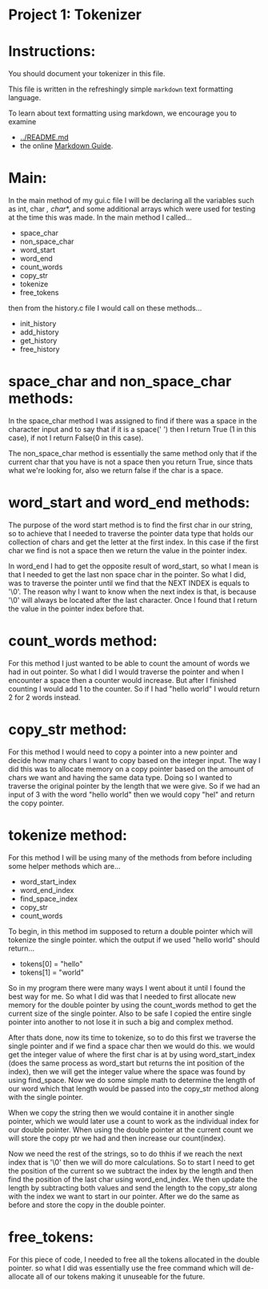 Project 1: Tokenizer
====================
# Instructions:

You should document your tokenizer in this file.

This file is written in the refreshingly simple `markdown` text
formatting language.

To learn about text formatting using markdown, we encourage you to examine 
 - [../README.md](../README.md)
 - the online [Markdown Guide](https://www.markdownguide.org/).

# Main:

In the main method of my gui.c file I will be declaring all the variables such
as int, char *, char**, and some additional arrays which were used for testing
at the time this was made. In the main method I called...

- space_char
- non_space_char
- word_start
- word_end
- count_words
- copy_str
- tokenize
- free_tokens

then from the history.c file I would call on these methods...

- init_history
- add_history
- get_history
- free_history

# space_char and non_space_char methods:

In the space_char method I was assigned to find if there was a space in the character
input and to say that if it is a space(' ') then I return True (1 in this
case), if not I return False(0 in this case).

The non_space_char method is essentially the same method only that if the
current char that you have is not a space then you return True, since thats
what we're looking for, also we return false if the char is a space.

# word_start and word_end methods:

The purpose of the word start method is to find the first char in our string,
so to achieve that I needed to traverse the pointer data type that holds our
collection of chars and get the letter at the first index. In this case if the
first char we find is not a space then we return the value in the pointer
index.

In word_end I had to get the opposite result of word_start, so what I mean is
that I needed to get the last non space char in the pointer. So what I did,
was to traverse the pointer until we find that the NEXT INDEX is equals to
'\0'. The reason why I want to know when the next index is that, is because
'\0' will always be located after the last character. Once I found that I
return the value in the pointer index before that.

# count_words method:

For this method I just wanted to be able to count the amount of words we had
in out pointer. So what I did I would traverse the pointer and when I
encounter a space then a counter would increase. But after I finished counting
I would add 1 to the counter. So if I had "hello world" I would return 2 for 2
words instead.

# copy_str method:

For this method I would need to copy a pointer into a new pointer and decide
how many chars I want to copy based on the integer input. The way I did this
was to allocate memory on a copy pointer based on the amount of chars we want
and having the same data type. Doing so I wanted to traverse the original
pointer by the length that we were give. So if we had an input of 3 with the
word "hello world" then we would copy "hel" and return the copy pointer.

# tokenize method:

For this method I will be using many of the methods from before including some
helper methods which are...

- word_start_index
- word_end_index
- find_space_index
- copy_str
- count_words

To begin, in this method im supposed to return a double pointer which will
tokenize the single pointer. which the output if we used "hello world" should
return...

- tokens[0] = "hello"
- tokens[1] = "world"

So in my program there were many ways I went about it until I found the best
way for me. So what I did was that I needed to first allocate new memory for
the double pointer by using the count_words method to get the current size of
the single pointer. Also to be safe I copied the entire single pointer into
another to not lose it in such a big and complex method.

After thats done, now its time to tokenize, so to do this first we traverse
the single pointer and if we find a space char then we would do this. we would
get the integer value of where the first char is at by using word_start_index
(does the same process as word_start but returns the int position of the
index), then we will get the integer value where the space was found by using
find_space. Now we do some simple math to determine the length of our word
which that length would be passed into the copy_str method along with the
single pointer.

When we copy the string then we would containe it in another single pointer,
which we would later use a count to work as the individual index for our
double pointer. When using the double pointer at the current count we will
store the copy ptr we had and then increase our count(index).

Now we need the rest of the strings, so to do thhis if we reach the next index
that is '\0' then we will do more calculations. So to start I need to get the
position of the current so we subtract the index by the length and then find
the position of the last char using word_end_index. We then update the length
by subtracting both values and send the length to the copy_str along with the
index we want to start in our pointer. After we do the same as before and
store the copy in the double pointer.

# free_tokens:

For this piece of code, I needed to free all the tokens allocated in the
double pointer. so what I did was essentially use the free command which will
de-allocate all of our tokens making it unuseable for the future.




